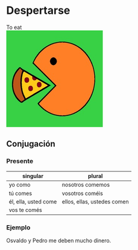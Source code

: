 # Despertarse
To eat  
![to eat](comer.jpeg)
## Conjugación
### Presente
| singular             | plural                      |
|----------------------|-----------------------------|
| yo como              | nosotros comemos            |
| tú comes             | vosotros coméis             |
| él, ella, usted come | ellos, ellas, ustedes comen |
| vos te comés         |                             |

### Ejemplo
Osvaldo y Pedro me deben mucho dinero.